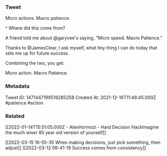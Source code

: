 ### Tweet
Micro actions. Macro patience.

^ Where did this come from?

A friend told me about @garyvee's saying, "Micro speed. Macro Patience."

Thanks to @JamesClear, I ask myself, what tiny thing  I can do today that sets me up for future success.

Combining the two, you get:

Micro action. Macro Patience.

### Metadata
Tweet ID: 1471447199519285258
Created At: 2021-12-16T11:48:45.000Z
#patience
#action

### Related
[[2022-01-14T15:51:05.000Z - AlexHormozi - Hard Decision HackImagine the much wiser 85 year old version of yourself]]

[[2022-03-15 16-55-35 When making decisions, just pick something, then adjust]]
[[2022-03-12 09-41-19 Success comes from consistency]]

